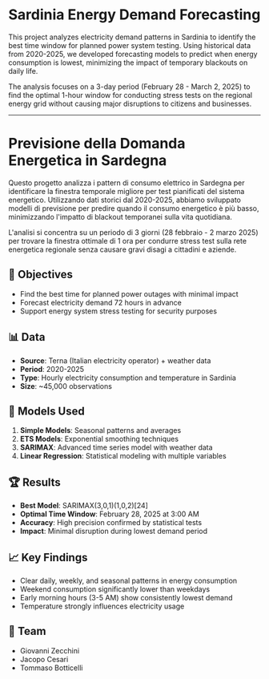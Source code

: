 # Sardinia Energy Demand Forecasting
This project analyzes electricity demand patterns in Sardinia to identify the best time window for planned power system testing. Using historical data from 2020-2025, we developed forecasting models to predict when energy consumption is lowest, minimizing the impact of temporary blackouts on daily life.

The analysis focuses on a 3-day period (February 28 - March 2, 2025) to find the optimal 1-hour window for conducting stress tests on the regional energy grid without causing major disruptions to citizens and businesses.

---

# Previsione della Domanda Energetica in Sardegna
Questo progetto analizza i pattern di consumo elettrico in Sardegna per identificare la finestra temporale migliore per test pianificati del sistema energetico. Utilizzando dati storici dal 2020-2025, abbiamo sviluppato modelli di previsione per predire quando il consumo energetico è più basso, minimizzando l'impatto di blackout temporanei sulla vita quotidiana.

L'analisi si concentra su un periodo di 3 giorni (28 febbraio - 2 marzo 2025) per trovare la finestra ottimale di 1 ora per condurre stress test sulla rete energetica regionale senza causare gravi disagi a cittadini e aziende.

## 🎯 Objectives
- Find the best time for planned power outages with minimal impact
- Forecast electricity demand 72 hours in advance
- Support energy system stress testing for security purposes

## 📊 Data
- **Source**: Terna (Italian electricity operator) + weather data
- **Period**: 2020-2025
- **Type**: Hourly electricity consumption and temperature in Sardinia
- **Size**: ~45,000 observations

## 🔧 Models Used
1. **Simple Models**: Seasonal patterns and averages
2. **ETS Models**: Exponential smoothing techniques
3. **SARIMAX**: Advanced time series model with weather data
4. **Linear Regression**: Statistical modeling with multiple variables

## 🏆 Results
- **Best Model**: SARIMAX(3,0,1)(1,0,2)[24]
- **Optimal Time Window**: February 28, 2025 at 3:00 AM
- **Accuracy**: High precision confirmed by statistical tests
- **Impact**: Minimal disruption during lowest demand period

## 📈 Key Findings
- Clear daily, weekly, and seasonal patterns in energy consumption
- Weekend consumption significantly lower than weekdays
- Early morning hours (3-5 AM) show consistently lowest demand
- Temperature strongly influences electricity usage

## 👥 Team
- Giovanni Zecchini
- Jacopo Cesari  
- Tommaso Botticelli
